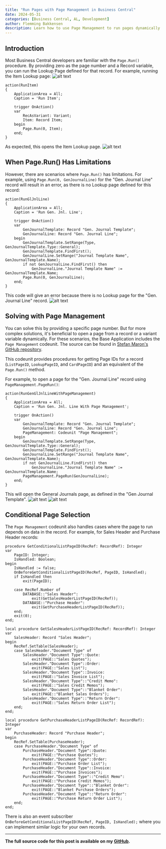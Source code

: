 ```yaml
---
title: "Run Pages with Page Management in Business Central"
date: 2024-05-31
categories: [Business Central, AL, Development]
author: Flemming Bakkensen
description: Learn how to use Page Management to run pages dynamically in Business Central, including scenarios where Page.Run() falls short.
---
```


## Introduction

Most Business Central developers are familiar with the `Page.Run()` procedure. By providing zero as the page number and a Record variable, you can run the Lookup Page defined for that record. For example, running the Item Lookup page:
![alt text](/assets/images/2024-05-31-run-pages-with-page-management/1721201005740.png)
<!--more-->

```al
action(RunItem)
{
    ApplicationArea = All;
    Caption = 'Run Item';

    trigger OnAction()
    var
        RecAsVariant: Variant;
        Item: Record Item;
    begin
        Page.Run(0, Item);
    end;
}
```

As expected, this opens the Item Lookup page.
![alt text](/assets/images/2024-05-31-run-pages-with-page-management/1721206732233.png)

## When Page.Run() Has Limitations

However, there are scenarios where `Page.Run()` has limitations. For example, using `Page.Run(0, GenJournalLine)` for the "Gen. Journal Line" record will result in an error, as there is no Lookup page defined for this record:

```al
action(RunGlJnlLine)
{
    ApplicationArea = All;
    Caption = 'Run Gen. Jnl. Line';

    trigger OnAction()
    var
        GenJournalTemplate: Record "Gen. Journal Template";
        GenJournalLine: Record "Gen. Journal Line";
    begin
        GenJournalTemplate.SetRange(Type, GenJournalTemplate.Type::General);
        GenJournalTemplate.FindFirst();
        GenJournalLine.SetRange("Journal Template Name", GenJournalTemplate.Name);
        if not GenJournalLine.FindFirst() then
            GenJournalLine."Journal Template Name" := GenJournalTemplate.Name;
        Page.Run(0, GenJournalLine);
    end;
}
```

This code will give an error because there is no Lookup page for the "Gen. Journal Line" record.
![alt text](/assets/images/2024-05-31-run-pages-with-page-management/1721209165020.png)

## Solving with Page Management

You can solve this by providing a specific page number. But for more complex solutions, it's beneficial to open a page from a record or a variant variable dynamically. For these scenarios, the Base Application includes the `Page Management` codeunit. The source can be found in [Stefan Maron's GitHub repository](https://github.com/StefanMaron/MSDyn365BC.Code.History/blob/master/BaseApp/Source/Base%20Application/PageManagement.Codeunit.al).

This codeunit provides procedures for getting Page IDs for a record (`ListPageID`, `LookupPageID`, and `CardPageID`) and an equivalent of the `Page.Run()` method.

For example, to open a page for the "Gen. Journal Line" record using `PageManagement.PageRun()`:

```al
action(RunGenGlJnlLineWithPageManagement)
{
    ApplicationArea = All;
    Caption = 'Run Gen. Jnl. Line With Page Management';

    trigger OnAction()
    var
        GenJournalTemplate: Record "Gen. Journal Template";
        GenJournalLine: Record "Gen. Journal Line";
        PageManagement: Codeunit "Page Management";
    begin
        GenJournalTemplate.SetRange(Type, GenJournalTemplate.Type::General);
        GenJournalTemplate.FindFirst();
        GenJournalLine.SetRange("Journal Template Name", GenJournalTemplate.Name);
        if not GenJournalLine.FindFirst() then
            GenJournalLine."Journal Template Name" := GenJournalTemplate.Name;
        PageManagement.PageRun(GenJournalLine);
    end;
}
```

This will open the General Journals page, as defined in the "Gen Journal Template".
![alt text](/assets/images/2024-05-31-run-pages-with-page-management/1721209475882.png)
![alt text](/assets/images/2024-05-31-run-pages-with-page-management/1721204496886.png)

## Conditional Page Selection

The `Page Management` codeunit also handles cases where the page to run depends on data in the record. For example, for Sales Header and Purchase Header records:

```al
procedure GetConditionalListPageID(RecRef: RecordRef): Integer
var
    PageID: Integer;
    IsHandled: Boolean;
begin
    IsHandled := false;
    OnBeforeGetConditionalListPageID(RecRef, PageID, IsHandled);
    if IsHandled then
        exit(PageID);

    case RecRef.Number of
        DATABASE::"Sales Header":
            exit(GetSalesHeaderListPageID(RecRef));
        DATABASE::"Purchase Header":
            exit(GetPurchaseHeaderListPageID(RecRef));
    end;
    exit(0);
end;

local procedure GetSalesHeaderListPageID(RecRef: RecordRef): Integer
var
    SalesHeader: Record "Sales Header";
begin
    RecRef.SetTable(SalesHeader);
    case SalesHeader."Document Type" of
        SalesHeader."Document Type"::Quote:
            exit(PAGE::"Sales Quotes");
        SalesHeader."Document Type"::Order:
            exit(PAGE::"Sales List");
        SalesHeader."Document Type"::Invoice:
            exit(PAGE::"Sales Invoice List");
        SalesHeader."Document Type"::"Credit Memo":
            exit(PAGE::"Sales Credit Memos");
        SalesHeader."Document Type"::"Blanket Order":
            exit(PAGE::"Blanket Sales Orders");
        SalesHeader."Document Type"::"Return Order":
            exit(PAGE::"Sales Return Order List");
    end;
end;

local procedure GetPurchaseHeaderListPageID(RecRef: RecordRef): Integer
var
    PurchaseHeader: Record "Purchase Header";
begin
    RecRef.SetTable(PurchaseHeader);
    case PurchaseHeader."Document Type" of
        PurchaseHeader."Document Type"::Quote:
            exit(PAGE::"Purchase Quotes");
        PurchaseHeader."Document Type"::Order:
            exit(PAGE::"Purchase Order List");
        PurchaseHeader."Document Type"::Invoice:
            exit(PAGE::"Purchase Invoices");
        PurchaseHeader."Document Type"::"Credit Memo":
            exit(PAGE::"Purchase Credit Memos");
        PurchaseHeader."Document Type"::"Blanket Order":
            exit(PAGE::"Blanket Purchase Orders");
        PurchaseHeader."Document Type"::"Return Order":
            exit(PAGE::"Purchase Return Order List");
    end;
end;
```

There is also an event subscriber `OnBeforeGetConditionalListPageID(RecRef, PageID, IsHandled);` where you can implement similar logic for your own records.

---

**The full source code for this post is available on my [GitHub](https://github.com/FBakkensen/RunPageWithPageManagement).**
